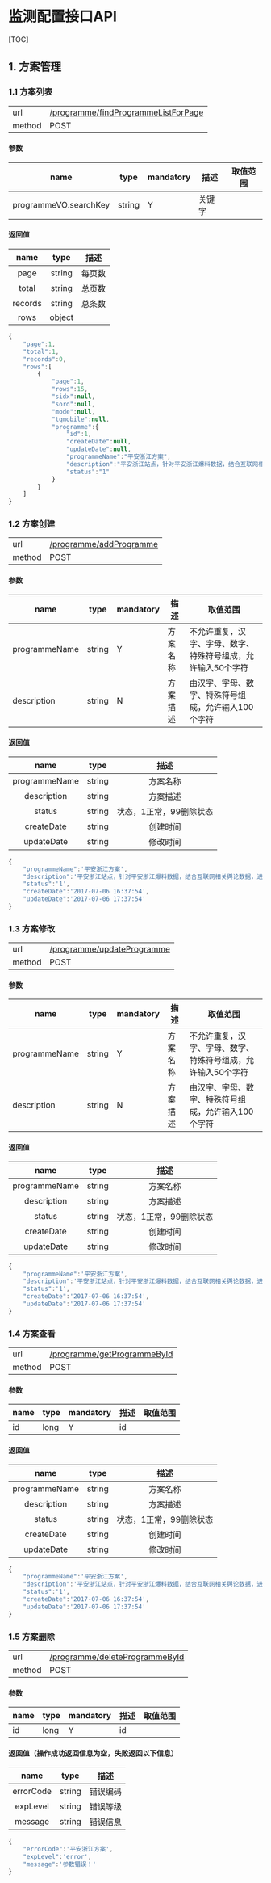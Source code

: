 #  监测配置接口API

[TOC]

## 1. 方案管理
### 1.1 方案列表 

| | |
| - | - |
| url | [/programme/findProgrammeListForPage](/programme/findProgrammeListForPage) | 
| method | POST | 

#### 参数

| name | type | mandatory | 描述 | 取值范围 |
| - | - | - | - | - |
| programmeVO.searchKey | string | Y | 关键字 | |

#### 返回值

| name | type | 描述 |
| :-: | :-: | :-: |
| page | string | 每页数 |
| total | string | 总页数|
| records | string | 总条数 |
| rows | object |  |


```javascript
{
    "page":1,
    "total":1,
    "records":0,
    "rows":[
        {
            "page":1,
            "rows":15,
            "sidx":null,
            "sord":null,
            "mode":null,
            "tqmobile":null,
            "programme":{
                "id":1,
                "createDate":null,
                "updateDate":null,
                "programmeName":"平安浙江方案",
                "description":"平安浙江站点，针对平安浙江爆料数据，结合互联网相关舆论数据，进行内网热点、关注事件的监测与分析",
                "status":"1"
            }
        }
    ]
}
```
### 1.2 方案创建 

| | |
| - | - |
| url | [/programme/addProgramme](/programme/addProgramme) | 
| method | POST | 

#### 参数

| name | type | mandatory | 描述 | 取值范围 |
| - | - | - | - | - |
| programmeName | string | Y | 方案名称 | 不允许重复，汉字、字母、数字、特殊符号组成，允许输入50个字符 |
| description | string | N| 方案描述 | 由汉字、字母、数字、特殊符号组成，允许输入100个字符 |


#### 返回值

| name | type | 描述 |
| :-: | :-: | :-: |
| programmeName | string | 方案名称 |
| description | string | 方案描述 |
| status | string | 状态，1正常，99删除状态 |
| createDate | string | 创建时间 |
| updateDate | string | 修改时间 |


```javascript
{
    "programmeName":'平安浙江方案',
    "description":'平安浙江站点，针对平安浙江爆料数据，结合互联网相关舆论数据，进行内网热点、关注事件的监测与分析',
    "status":'1',
    "createDate":'2017-07-06 16:37:54',
    "updateDate":'2017-07-06 17:37:54'
}
```
### 1.3 方案修改 

| | |
| - | - |
| url | [/programme/updateProgramme](/programme/updateProgramme) | 
| method | POST | 

#### 参数

| name | type | mandatory | 描述 | 取值范围 |
| - | - | - | - | - |
| programmeName | string | Y | 方案名称 | 不允许重复，汉字、字母、数字、特殊符号组成，允许输入50个字符 |
| description | string | N| 方案描述 | 由汉字、字母、数字、特殊符号组成，允许输入100个字符 |


#### 返回值

| name | type | 描述 |
| :-: | :-: | :-: |
| programmeName | string | 方案名称 |
| description | string | 方案描述 |
| status | string | 状态，1正常，99删除状态 |
| createDate | string | 创建时间 |
| updateDate | string | 修改时间 |


```javascript
{
    "programmeName":'平安浙江方案',
    "description":'平安浙江站点，针对平安浙江爆料数据，结合互联网相关舆论数据，进行内网热点、关注事件的监测与分析',
    "status":'1',
    "createDate":'2017-07-06 16:37:54',
    "updateDate":'2017-07-06 17:37:54'
}
```
### 1.4 方案查看 

| | |
| - | - |
| url | [/programme/getProgrammeById](/programme/getProgrammeById) | 
| method | POST | 

#### 参数

| name | type | mandatory | 描述 | 取值范围 |
| - | - | - | - | - |
| id | long | Y | id ||


#### 返回值

| name | type | 描述 |
| :-: | :-: | :-: |
| programmeName | string | 方案名称 |
| description | string | 方案描述 |
| status | string | 状态，1正常，99删除状态 |
| createDate | string | 创建时间 |
| updateDate | string | 修改时间 |


```javascript
{
    "programmeName":'平安浙江方案',
    "description":'平安浙江站点，针对平安浙江爆料数据，结合互联网相关舆论数据，进行内网热点、关注事件的监测与分析',
    "status":'1',
    "createDate":'2017-07-06 16:37:54',
    "updateDate":'2017-07-06 17:37:54'
}
```
### 1.5 方案删除 

| | |
| - | - |
| url | [/programme/deleteProgrammeById](/programme/deleteProgrammeById) | 
| method | POST | 

#### 参数

| name | type | mandatory | 描述 | 取值范围 |
| - | - | - | - | - |
| id | long | Y | id ||


#### 返回值（操作成功返回信息为空，失败返回以下信息）

| name | type | 描述 |
| :-: | :-: | :-: |
| errorCode | string | 错误编码 |
| expLevel | string | 错误等级 |
| message | string | 错误信息 |


```javascript
{
    "errorCode":'平安浙江方案',
    "expLevel":'error',
    "message":'参数错误！'
}
```